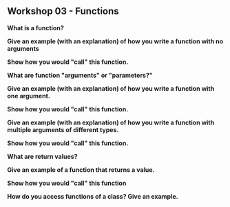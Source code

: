 ## Workshop 03 - Functions
  
  **What is a function?**
  
  **Give an example (with an explanation) of how you write a function with no arguments**
  
  **Show how you would "call" this function.**
  
  **What are function "arguments" or "parameters?"**
  
  **Give an example (with an explanation) of how you write a function with one argument.**
  
  **Show how you would "call" this function.**
  
  **Give an example (with an explanation) of how you write a function with multiple arguments of different types.**
  
  **Show how you would "call" this function.**
  
  **What are return values?**
  
  **Give an example of a function that returns a value.**
  
  **Show how you would "call" this function**
  
  **How do you access functions of a class? Give an example.**
